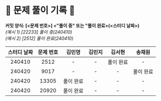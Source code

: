 # 💚 문제 풀이 기록 💚

**커밋 양식: [<문제 번호>] <"풀이 중" 또는 "풀이 완료>(<스터디 날짜>)**  
_(예시 1) [22233] 풀이 중(240410)_  
_(예시 2) [2512] 풀이 완료(240410)_

| **스터디 날짜** | **문제 번호** | **김민영** | **김민지** | **김서현** | **송채원** |
| :-------------: | :-----------: | :--------: | :--------: | :--------: | :--------: |
|     240410      |     2512      |     -      |     -      | 풀이 완료  |     -      |
|     240420      |     9017      |     -      |     -      |     -      | 풀이 완료  |
|     240420      |     13305     | 풀이 완료  |     -      |     -      |     -      |
|     240420      |     20920     | 풀이 완료  |     -      |     -      |     -      |
